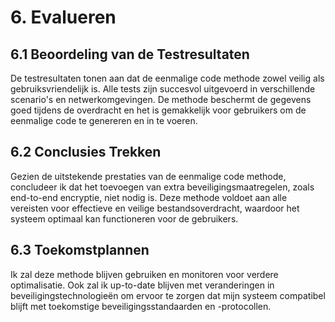 # 6. Evalueren

## 6.1 Beoordeling van de Testresultaten
De testresultaten tonen aan dat de eenmalige code methode zowel veilig als gebruiksvriendelijk is. Alle tests zijn succesvol uitgevoerd in verschillende scenario's en netwerkomgevingen. De methode beschermt de gegevens goed tijdens de overdracht en het is gemakkelijk voor gebruikers om de eenmalige code te genereren en in te voeren.

## 6.2 Conclusies Trekken
Gezien de uitstekende prestaties van de eenmalige code methode, concludeer ik dat het toevoegen van extra beveiligingsmaatregelen, zoals end-to-end encryptie, niet nodig is. Deze methode voldoet aan alle vereisten voor effectieve en veilige bestandsoverdracht, waardoor het systeem optimaal kan functioneren voor de gebruikers.

## 6.3 Toekomstplannen
Ik zal deze methode blijven gebruiken en monitoren voor verdere optimalisatie. Ook zal ik up-to-date blijven met veranderingen in beveiligingstechnologieën om ervoor te zorgen dat mijn systeem compatibel blijft met toekomstige beveiligingsstandaarden en -protocollen.
